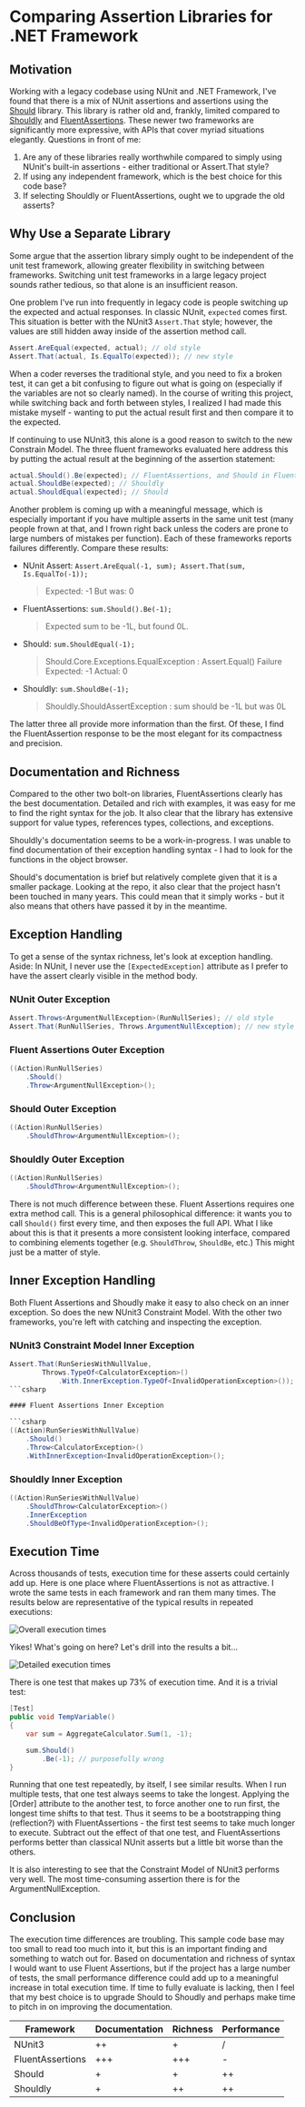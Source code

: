 # Comparing Assertion Libraries for .NET Framework

## Motivation

Working with a legacy codebase using NUnit and .NET Framework, I've found that
there is a mix of NUnit assertions and assertions using the
[Should](https://github.com/erichexter/Should/) library. This library is rather
old and, frankly, limited compared to
[Shouldly](https://shouldly.readthedocs.io/en/latest/) and
[FluentAssertions](https://fluentassertions.com). These newer two frameworks are
significantly more expressive, with APIs that cover myriad situations elegantly.
Questions in front of me:

1. Are any of these libraries really worthwhile compared to simply using NUnit's
   built-in assertions - either traditional or Assert.That style?
2. If using any independent framework, which is the best choice for this code
   base?
3. If selecting Shouldly or FluentAssertions, ought we to upgrade the old
   asserts?

## Why Use a Separate Library

Some argue that the assertion library simply ought to be independent of the unit
test framework, allowing greater flexibility in switching between frameworks.
Switching unit test frameworks in a large legacy project sounds rather tedious,
so that alone is an insufficient reason.

One problem I've run into frequently in legacy code is people switching up the
expected and actual responses. In classic NUnit, `expected` comes first. This
situation is better with the NUnit3 `Assert.That` style; however, the values are
still hidden away inside of the assertion method call.

```csharp
Assert.AreEqual(expected, actual); // old style
Assert.That(actual, Is.EqualTo(expected)); // new style
```

When a coder reverses the traditional style, and you need to fix a broken test,
it can get a bit confusing to figure out what is going on (especially if the
variables are not so clearly named). In the course of writing this project,
while switching back and forth between styles, I realized I had made this
mistake myself - wanting to put the actual result first and then compare it to
the expected.

If continuing to use NUnit3, this alone is a good reason to switch to the new
Constrain Model. The three fluent frameworks evaluated here address this by
putting the actual result at the beginning of the assertion statement:

```csharp
actual.Should().Be(expected); // FluentAssertions, and Should in Fluent mode
actual.ShouldBe(expected); // Shouldly
actual.ShouldEqual(expected); // Should
```

Another problem is coming up with a meaningful message, which is especially
important if you have multiple asserts in the same unit test (many people frown
at that, and I frown right back unless the coders are prone to large numbers of
mistakes per function). Each of these frameworks reports failures differently.
Compare these results:

* NUnit Assert: `Assert.AreEqual(-1, sum); Assert.That(sum, Is.EqualTo(-1));`
  > Expected: -1 But was: 0
* FluentAssertions: `sum.Should().Be(-1);`
  > Expected sum to be -1L, but found 0L.
* Should: `sum.ShouldEqual(-1);`
  > Should.Core.Exceptions.EqualException : Assert.Equal() Failure Expected: -1
  > Actual:   0
* Shouldly: `sum.ShouldBe(-1);`
  > Shouldly.ShouldAssertException : sum should be -1L but was 0L

The latter three all provide more information than the first. Of these, I find
the FluentAssertion response to be the most elegant for its compactness and
precision.

## Documentation and Richness

Compared to the other two bolt-on libraries, FluentAssertions clearly has the
best documentation. Detailed and rich with examples, it was easy for me to find
the right syntax for the job. It also clear that the library has extensive
support for value types, references types, collections, and exceptions.

Shouldly's documentation seems to be a work-in-progress. I was unable to find
documentation of their exception handling syntax - I had to look for the
functions in the object browser.

Should's documentation is brief but relatively complete given that it is a
smaller package. Looking at the repo, it also clear that the project hasn't been
touched in many years. This could mean that it simply works - but it also means
that others have passed it by in the meantime.

## Exception Handling

To get a sense of the syntax richness, let's look at exception handling. Aside:
In NUnit, I never use the `[ExpectedException]` attribute as I prefer to have
the assert clearly visible in the method body.

### NUnit Outer Exception

```csharp
Assert.Throws<ArgumentNullException>(RunNullSeries); // old style
Assert.That(RunNullSeries, Throws.ArgumentNullException); // new style
```

### Fluent Assertions Outer Exception

```csharp
((Action)RunNullSeries)
    .Should()
    .Throw<ArgumentNullException>();
```

### Should Outer Exception

```csharp
((Action)RunNullSeries)
    .ShouldThrow<ArgumentNullException>();
```

### Shouldly Outer Exception

```csharp
((Action)RunNullSeries)
    .ShouldThrow<ArgumentNullException>();
```

There is not much difference between these. Fluent Assertions requires one extra
method call. This is a general philosophical difference: it wants you to call
`Should()` first every time, and then exposes the full API. What I like about
this is that it presents a more consistent looking interface, compared to
combining elements together (e.g. `ShouldThrow`, `ShouldBe`, etc.) This might
just be a matter of style.

## Inner Exception Handling

Both Fluent Assertions and Shoudly make it easy to also check on an inner
exception. So does the new NUnit3 Constraint Model. With the other two
frameworks, you're left with catching and inspecting the exception.

### NUnit3 Constraint Model Inner Exception

```csharp
Assert.That(RunSeriesWithNullValue, 
        Throws.TypeOf<CalculatorException>()
            .With.InnerException.TypeOf<InvalidOperationException>());
```csharp

#### Fluent Assertions Inner Exception

```csharp
((Action)RunSeriesWithNullValue)
    .Should()
    .Throw<CalculatorException>()
    .WithInnerException<InvalidOperationException>();
```

### Shouldly Inner Exception

```csharp
((Action)RunSeriesWithNullValue)
    .ShouldThrow<CalculatorException>()
    .InnerException
    .ShouldBeOfType<InvalidOperationException>();
```

## Execution Time

Across thousands of tests, execution time for these asserts could certainly add
up. Here is one place where FluentAssertions is not as attractive. I wrote the
same tests in each framework and ran them many times. The results below are
representative of the typical results in repeated executions:

![Overall execution times](images/execution-times-1.png)

Yikes! What's going on here? Let's drill into the results a bit...

![Detailed execution times](images/execution-times-2.png)

There is one test that makes up 73% of execution time. And it is a trivial test:

```csharp
[Test]
public void TempVariable()
{
    var sum = AggregateCalculator.Sum(1, -1);

    sum.Should()
        .Be(-1); // purposefully wrong
}
```

Running that one test repeatedly, by itself, I see similar results. When I run
multiple tests, that one test always seems to take the longest. Applying the
\[Order] attribute to the another test, to force another one to run first, the
longest time shifts to that test. Thus it seems to be a bootstrapping thing
(reflection?) with FluentAssertions - the first test seems to take much longer
to execute. Subtract out the effect of that one test, and FluentAssertions
performs better than classical NUnit asserts but a little bit worse than the
others.

It is also interesting to see that the Constraint Model of NUnit3 performs very
well. The most time-consuming assertion there is for the ArgumentNullException.

## Conclusion

The execution time differences are troubling. This sample code base may too
small to read too much into it, but this is an important finding and something
to watch out for. Based on documentation and richness of syntax I would want to
use Fluent Assertions, but if the project has a large number of tests, the small
performance difference could add up to a meaningful increase in total execution
time. If time to fully evaluate is lacking, then I feel that my best choice is
to upgrade Should to Shoudly and perhaps make time to pitch in on improving the
documentation.

| Framework | Documentation | Richness | Performance |
|----------|-------------|---------|--------------------|
| NUnit3 | ++ | + | / |
| FluentAssertions | +++ | +++ | - |
| Should | + | + | ++ |
| Shouldly | + | ++ | ++ |